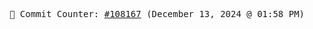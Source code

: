 <p align="center">
    <samp>
        📮 Commit Counter: <a href="https://github.com/Javascript-void0/Javascript-void0/commits/main">#108167</a> (December 13, 2024 @ 01:58 PM)
    </samp>
</p>